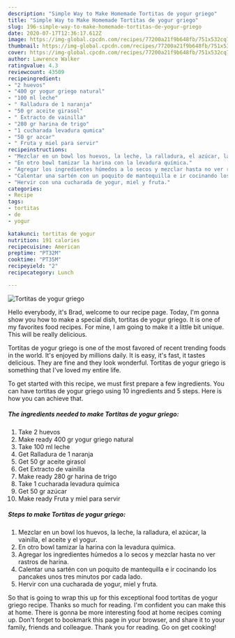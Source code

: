 ```yaml
---
description: "Simple Way to Make Homemade Tortitas de yogur griego"
title: "Simple Way to Make Homemade Tortitas de yogur griego"
slug: 196-simple-way-to-make-homemade-tortitas-de-yogur-griego
date: 2020-07-17T12:36:17.612Z
image: https://img-global.cpcdn.com/recipes/77200a21f9b648fb/751x532cq70/tortitas-de-yogur-griego-foto-principal.jpg
thumbnail: https://img-global.cpcdn.com/recipes/77200a21f9b648fb/751x532cq70/tortitas-de-yogur-griego-foto-principal.jpg
cover: https://img-global.cpcdn.com/recipes/77200a21f9b648fb/751x532cq70/tortitas-de-yogur-griego-foto-principal.jpg
author: Lawrence Walker
ratingvalue: 4.3
reviewcount: 43509
recipeingredient:
- "2 huevos"
- "400 gr yogur griego natural"
- "100 ml leche"
- " Ralladura de 1 naranja"
- "50 gr aceite girasol"
- " Extracto de vainilla"
- "280 gr harina de trigo"
- "1 cucharada levadura qumica"
- "50 gr azcar"
- " Fruta y miel para servir"
recipeinstructions:
- "Mezclar en un bowl los huevos, la leche, la ralladura, el azúcar, la vainilla, el aceite y el yogur."
- "En otro bowl tamizar la harina con la levadura química."
- "Agregar los ingredientes húmedos a lo secos y mezclar hasta no ver rastros de harina."
- "Calentar una sartén con un poquito de mantequilla e ir cocinando los pancakes unos tres minutos por cada lado."
- "Hervir con una cucharada de yogur, miel y fruta."
categories:
- Recipe
tags:
- tortitas
- de
- yogur

katakunci: tortitas de yogur 
nutrition: 191 calories
recipecuisine: American
preptime: "PT32M"
cooktime: "PT35M"
recipeyield: "2"
recipecategory: Lunch

---
```



![Tortitas de yogur griego](https://img-global.cpcdn.com/recipes/77200a21f9b648fb/751x532cq70/tortitas-de-yogur-griego-foto-principal.jpg)

Hello everybody, it's Brad, welcome to our recipe page. Today, I'm gonna show you how to make a special dish, tortitas de yogur griego. It is one of my favorites food recipes. For mine, I am going to make it a little bit unique. This will be really delicious.



Tortitas de yogur griego is one of the most favored of recent trending foods in the world. It's enjoyed by millions daily. It is easy, it's fast, it tastes delicious. They are fine and they look wonderful. Tortitas de yogur griego is something that I've loved my entire life.


To get started with this recipe, we must first prepare a few ingredients. You can have tortitas de yogur griego using 10 ingredients and 5 steps. Here is how you can achieve that.

<!--inarticleads1-->

##### The ingredients needed to make Tortitas de yogur griego:

1. Take 2 huevos
1. Make ready 400 gr yogur griego natural
1. Take 100 ml leche
1. Get  Ralladura de 1 naranja
1. Get 50 gr aceite girasol
1. Get  Extracto de vainilla
1. Make ready 280 gr harina de trigo
1. Take 1 cucharada levadura química
1. Get 50 gr azúcar
1. Make ready  Fruta y miel para servir




<!--inarticleads2-->

##### Steps to make Tortitas de yogur griego:

1. Mezclar en un bowl los huevos, la leche, la ralladura, el azúcar, la vainilla, el aceite y el yogur.
1. En otro bowl tamizar la harina con la levadura química.
1. Agregar los ingredientes húmedos a lo secos y mezclar hasta no ver rastros de harina.
1. Calentar una sartén con un poquito de mantequilla e ir cocinando los pancakes unos tres minutos por cada lado.
1. Hervir con una cucharada de yogur, miel y fruta.




So that is going to wrap this up for this exceptional food tortitas de yogur griego recipe. Thanks so much for reading. I'm confident you can make this at home. There is gonna be more interesting food at home recipes coming up. Don't forget to bookmark this page in your browser, and share it to your family, friends and colleague. Thank you for reading. Go on get cooking!

